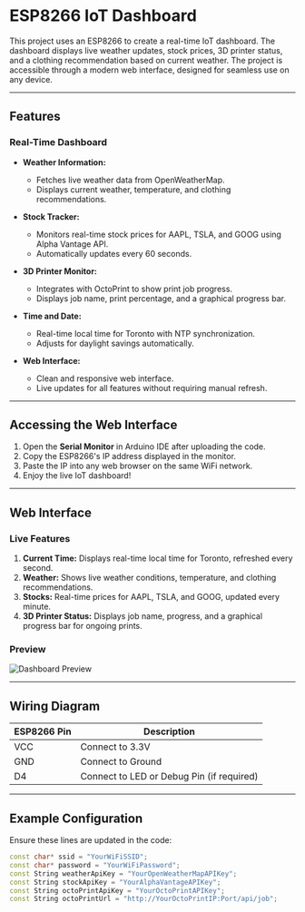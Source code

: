 # ESP8266 IoT Dashboard

This project uses an ESP8266 to create a real-time IoT dashboard. The dashboard displays live weather updates, stock prices, 3D printer status, and a clothing recommendation based on current weather. The project is accessible through a modern web interface, designed for seamless use on any device.

---

## Features

### Real-Time Dashboard
- **Weather Information:**
  - Fetches live weather data from OpenWeatherMap.
  - Displays current weather, temperature, and clothing recommendations.
  
- **Stock Tracker:**
  - Monitors real-time stock prices for AAPL, TSLA, and GOOG using Alpha Vantage API.
  - Automatically updates every 60 seconds.

- **3D Printer Monitor:**
  - Integrates with OctoPrint to show print job progress.
  - Displays job name, print percentage, and a graphical progress bar.

- **Time and Date:**
  - Real-time local time for Toronto with NTP synchronization.
  - Adjusts for daylight savings automatically.

- **Web Interface:**
  - Clean and responsive web interface.
  - Live updates for all features without requiring manual refresh.

---

## Accessing the Web Interface

1. Open the **Serial Monitor** in Arduino IDE after uploading the code.
2. Copy the ESP8266's IP address displayed in the monitor.
3. Paste the IP into any web browser on the same WiFi network.
4. Enjoy the live IoT dashboard!

---

## Web Interface

### Live Features
1. **Current Time:** Displays real-time local time for Toronto, refreshed every second.
2. **Weather:** Shows live weather conditions, temperature, and clothing recommendations.
3. **Stocks:** Real-time prices for AAPL, TSLA, and GOOG, updated every minute.
4. **3D Printer Status:** Displays job name, progress, and a graphical progress bar for ongoing prints.

### Preview
![Dashboard Preview](https://via.placeholder.com/800x400?text=ESP8266+IoT+Dashboard)

---

## Wiring Diagram

| ESP8266 Pin | Description         |
|-------------|---------------------|
| VCC         | Connect to 3.3V    |
| GND         | Connect to Ground  |
| D4          | Connect to LED or Debug Pin (if required) |

---

## Example Configuration

Ensure these lines are updated in the code:
```cpp
const char* ssid = "YourWiFiSSID";
const char* password = "YourWiFiPassword";
const String weatherApiKey = "YourOpenWeatherMapAPIKey";
const String stockApiKey = "YourAlphaVantageAPIKey";
const String octoPrintApiKey = "YourOctoPrintAPIKey";
const String octoPrintUrl = "http://YourOctoPrintIP:Port/api/job";
